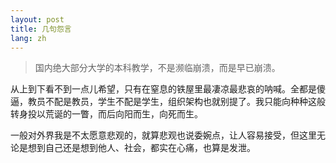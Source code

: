 ```yaml
---
layout: post
title: 几句怨言
lang: zh
---
```


>国内绝大部分大学的本科教学，不是濒临崩溃，而是早已崩溃。

从上到下看不到一点儿希望，只有在窒息的铁屋里最凄凉最悲哀的呐喊。全都是傻逼，教员不配是教员，学生不配是学生，组织架构也就别提了。我只能向种种这般转身投以荒诞的一瞥，而后向阳而生，向死而生。

一般对外界我是不太愿意悲观的，就算悲观也说委婉点，让人容易接受，但这里无论是想到自己还是想到他人、社会，都实在心痛，也算是发泄。
